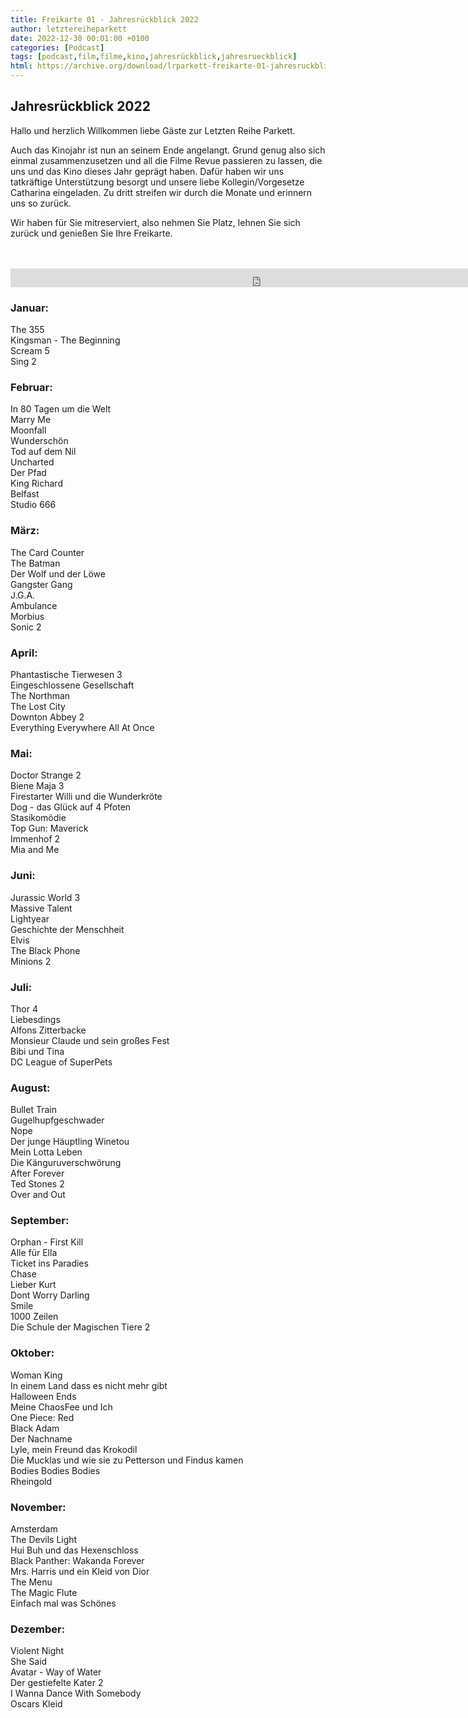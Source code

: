 ```yaml
---
title: Freikarte 01 - Jahresrückblick 2022
author: letztereiheparkett
date: 2022-12-30 00:01:00 +0100
categories: [Podcast]
tags: [podcast,film,filme,kino,jahresrückblick,jahresrueckblick]
html: https://archive.org/download/lrparkett-freikarte-01-jahresruckblick-2022/LRParkett%20Freikarte%2001%20-%20Jahresr%C3%BCckblick%202022.mp3
---
```


## Jahresrückblick 2022
Hallo und herzlich Willkommen liebe Gäste zur Letzten Reihe Parkett.

Auch das Kinojahr ist nun an seinem Ende angelangt. Grund genug also sich einmal zusammenzusetzen und all die Filme Revue passieren zu lassen, die uns und das Kino dieses Jahr geprägt haben.
Dafür haben wir uns tatkräftige Unterstützung besorgt und unsere liebe Kollegin/Vorgesetze Catharina eingeladen. Zu dritt streifen wir durch die Monate und erinnern uns so zurück.

Wir haben für Sie mitreserviert, also nehmen Sie Platz, lehnen Sie sich zurück und genießen Sie Ihre Freikarte.

<br>
<br>

<iframe src="https://archive.org/download/lrparkett-freikarte-01-jahresruckblick-2022/LRParkett%20Freikarte%2001%20-%20Jahresr%C3%BCckblick%202022.mp3" width="800" height="30" frameborder="0" webkitallowfullscreen="true" mozallowfullscreen="true" allowfullscreen></iframe>

### Januar:

The 355 <br>
Kingsman - The Beginning <br>
Scream 5 <br>
Sing 2 <br>



### Februar:

In 80 Tagen um die Welt <br>
Marry Me <br>
Moonfall <br>
Wunderschön <br>
Tod auf dem Nil <br>
Uncharted <br>
Der Pfad <br>
King Richard <br>
Belfast <br>
Studio 666 <br>




### März:

The Card Counter <br>
The Batman <br>
Der Wolf und der Löwe <br>
Gangster Gang <br>
J.G.A. <br>
Ambulance <br>
Morbius <br>
Sonic 2 <br>




### April:

Phantastische Tierwesen 3 <br>
Eingeschlossene Gesellschaft <br>
The Northman <br>
The Lost City <br>
Downton Abbey 2 <br>
Everything Everywhere All At Once <br>




### Mai:

Doctor Strange 2 <br>
Biene Maja 3 <br>
Firestarter
Willi und die Wunderkröte <br>
Dog - das Glück auf 4 Pfoten <br>
Stasikomödie <br>
Top Gun: Maverick <br>
Immenhof 2 <br>
Mia and Me <br>




### Juni:

Jurassic World 3 <br>
Massive Talent <br>
Lightyear <br>
Geschichte der Menschheit <br>
Elvis <br>
The Black Phone <br>
Minions 2 <br>



### Juli:
Thor 4 <br>
Liebesdings <br>
Alfons Zitterbacke <br>
Monsieur Claude und sein großes Fest <br>
Bibi und Tina <br>
DC League of SuperPets <br>



### August:
Bullet Train <br>
Gugelhupfgeschwader <br>
Nope <br>
Der junge Häuptling Winetou <br>
Mein Lotta Leben <br>
Die Känguruverschwörung <br>
After Forever <br>
Ted Stones 2 <br>
Over and Out <br>



### September:

Orphan - First Kill <br>
Alle für Ella <br>
Ticket ins Paradies <br>
Chase <br>
Lieber Kurt <br>
Dont Worry Darling <br>
Smile <br>
1000 Zeilen <br>
Die Schule der Magischen Tiere 2 <br>



### Oktober:

Woman King <br>
In einem Land dass es nicht mehr gibt <br>
Halloween Ends <br>
Meine ChaosFee und Ich <br>
One Piece: Red <br>
Black Adam <br>
Der Nachname <br>
Lyle, mein Freund das Krokodil <br>
Die Mucklas und wie sie zu Petterson und Findus kamen <br>
Bodies Bodies Bodies <br>
Rheingold <br>




### November:

Amsterdam <br>
The Devils Light <br>
Hui Buh und das Hexenschloss <br>
Black Panther: Wakanda Forever <br>
Mrs. Harris und ein Kleid von Dior <br>
The Menu <br>
The Magic Flute <br>
Einfach mal was Schönes <br>




### Dezember:

Violent Night <br>
She Said <br>
Avatar - Way of Water <br>
Der gestiefelte Kater 2 <br>
I Wanna Dance With Somebody <br>
Oscars Kleid